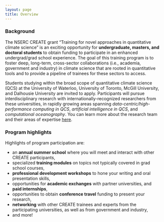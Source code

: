 ```yaml
---
layout: page
title: Overview
---
```


### Background
The NSERC CREATE grant “Training for novel approaches in quantitative climate science” is 
an exciting opportunity for **undergraduate, masters, and doctoral students** to obtain funding to 
participate in an enhanced undergrad/grad school experience. The goal of this training program is 
to foster deep, long-term, cross-sector collaborations (i.e., academia, government and industry) in
climate science that are rooted in quantitative tools and to provide a pipeline of trainees for these
sectors to access.

Students studying within the broad scope of quantitative climate science (QCS) at the University
of Waterloo, University of Toronto, McGill University, and Dalhousie University are invited to apply.
Participants will pursue interdisciplinary research with internationally-recognized researchers from
these universities, in rapidly growing areas spanning _data-centric/high-performance computing in
QCS_, _artificial intelligence in QCS_, and _computational oceanography_. You can learn more about the 
research team and their areas of expertise [here](https://qcs-create2024.github.io/qcs_co_pis/).

### Program highlights
Highlights of program participation are:
* an **annual summer school** where you will meet and interact with other CREATE participants,
* specialized **training modules** on topics not typically covered in grad school courses,
* **professional development workshops** to hone your writing and oral presentation skills,
* opportunities for **academic exchanges** with partner universities, and **paid internships**,
* opportunities to obtain **conference travel** funding to present your research,
* **networking** with other CREATE trainees and experts from the participating universities, as well as from government and industry,
* and more!

